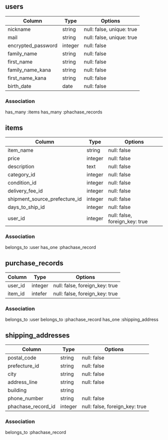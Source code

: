 ## users

| Column             | Type    | Options                   | 
| ------------------ | ------- | ------------------------- | 
| nickname           | string  | null: false, unique: true | 
| mail               | string  | null: false, unique: true | 
| encrypted_password | integer | null: false               | 
| family_name        | string  | null: false               | 
| first_name         | string  | null: false               | 
| family_name_kana   | string  | null: false               | 
| first_name_kana    | string  | null: false               | 
| birth_date         | date    | null: false               | 

### Association
has_many :items
has_many :phachase_records

## items

| Column                        | Type    | Options                        | 
| ----------------------------- | ------- | ------------------------------ | 
| item_name                     | string  | null: false                    | 
| price                         | integer | null: false                    | 
| description                   | text    | null: false                    | 
| category_id                   | integer | null: false                    | 
| condition_id                  | integer | null: false                    | 
| delivery_fee_id               | integer | null: false                    | 
| shipment_source_prefecture_id | integer | null: false                    | 
| days_to_ship_id               | integer | null: false                    | 
| user_id                       | integer | null: false, foreign_key: true | 

### Association
belongs_to :user
has_one :phachase_record

## purchase_records

| Column              | Type    | Options                        | 
| ------------------- | ------- | ------------------------------ | 
| user_id             | integer | null: false, foreign_key: true | 
| item_id             | intefer | null: false, foreign_key: true | 

### Association
belongs_to :user
belongs_to :phachase_record
has_one :shipping_address

## shipping_addresses

| Column             | Type    | Options                        | 
| ------------------ | ------- | ------------------------------ | 
| postal_code        | string  | null: false                    | 
| prefecture_id      | string  | null: false                    | 
| city               | string  | null: false                    | 
| address_line       | string  | null: false                    | 
| building           | string  |                                | 
| phone_number       | string  | null: false                    | 
| phachase_record_id | integer | null: false, foreign_key: true |

### Association
belongs_to :phachase_record